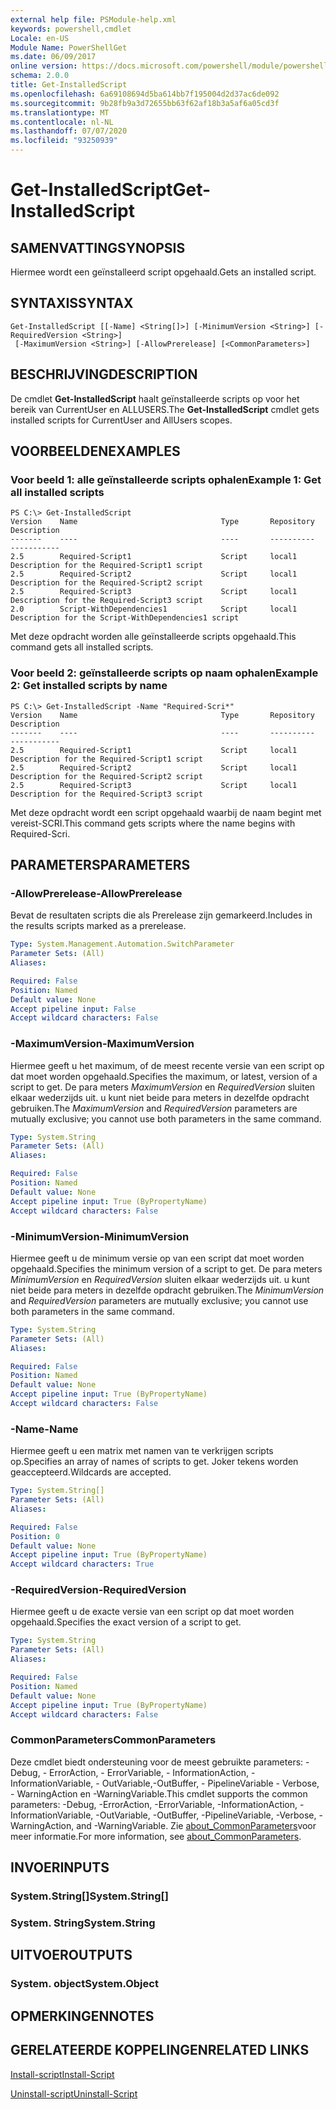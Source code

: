 ```yaml
---
external help file: PSModule-help.xml
keywords: powershell,cmdlet
Locale: en-US
Module Name: PowerShellGet
ms.date: 06/09/2017
online version: https://docs.microsoft.com/powershell/module/powershellget/get-installedscript?view=powershell-6&WT.mc_id=ps-gethelp
schema: 2.0.0
title: Get-InstalledScript
ms.openlocfilehash: 6a69108694d5ba614bb7f195004d2d37ac6de092
ms.sourcegitcommit: 9b28fb9a3d72655bb63f62af18b3a5af6a05cd3f
ms.translationtype: MT
ms.contentlocale: nl-NL
ms.lasthandoff: 07/07/2020
ms.locfileid: "93250939"
---
```

# <span data-ttu-id="51896-103">Get-InstalledScript</span><span class="sxs-lookup"><span data-stu-id="51896-103">Get-InstalledScript</span></span>

## <span data-ttu-id="51896-104">SAMENVATTING</span><span class="sxs-lookup"><span data-stu-id="51896-104">SYNOPSIS</span></span>
<span data-ttu-id="51896-105">Hiermee wordt een geïnstalleerd script opgehaald.</span><span class="sxs-lookup"><span data-stu-id="51896-105">Gets an installed script.</span></span>

## <span data-ttu-id="51896-106">SYNTAXIS</span><span class="sxs-lookup"><span data-stu-id="51896-106">SYNTAX</span></span>

```
Get-InstalledScript [[-Name] <String[]>] [-MinimumVersion <String>] [-RequiredVersion <String>]
 [-MaximumVersion <String>] [-AllowPrerelease] [<CommonParameters>]
```

## <span data-ttu-id="51896-107">BESCHRIJVING</span><span class="sxs-lookup"><span data-stu-id="51896-107">DESCRIPTION</span></span>

<span data-ttu-id="51896-108">De cmdlet **Get-InstalledScript** haalt geïnstalleerde scripts op voor het bereik van CurrentUser en ALLUSERS.</span><span class="sxs-lookup"><span data-stu-id="51896-108">The **Get-InstalledScript** cmdlet gets installed scripts for CurrentUser and AllUsers scopes.</span></span>

## <span data-ttu-id="51896-109">VOORBEELDEN</span><span class="sxs-lookup"><span data-stu-id="51896-109">EXAMPLES</span></span>

### <span data-ttu-id="51896-110">Voor beeld 1: alle geïnstalleerde scripts ophalen</span><span class="sxs-lookup"><span data-stu-id="51896-110">Example 1: Get all installed scripts</span></span>

```
PS C:\> Get-InstalledScript
Version    Name                                Type       Repository           Description
-------    ----                                ----       ----------           -----------
2.5        Required-Script1                    Script     local1               Description for the Required-Script1 script
2.5        Required-Script2                    Script     local1               Description for the Required-Script2 script
2.5        Required-Script3                    Script     local1               Description for the Required-Script3 script
2.0        Script-WithDependencies1            Script     local1               Description for the Script-WithDependencies1 script
```

<span data-ttu-id="51896-111">Met deze opdracht worden alle geïnstalleerde scripts opgehaald.</span><span class="sxs-lookup"><span data-stu-id="51896-111">This command gets all installed scripts.</span></span>

### <span data-ttu-id="51896-112">Voor beeld 2: geïnstalleerde scripts op naam ophalen</span><span class="sxs-lookup"><span data-stu-id="51896-112">Example 2: Get installed scripts by name</span></span>

```
PS C:\> Get-InstalledScript -Name "Required-Scri*"
Version    Name                                Type       Repository           Description
-------    ----                                ----       ----------           -----------
2.5        Required-Script1                    Script     local1               Description for the Required-Script1 script
2.5        Required-Script2                    Script     local1               Description for the Required-Script2 script
2.5        Required-Script3                    Script     local1               Description for the Required-Script3 script
```

<span data-ttu-id="51896-113">Met deze opdracht wordt een script opgehaald waarbij de naam begint met vereist-SCRI.</span><span class="sxs-lookup"><span data-stu-id="51896-113">This command gets scripts where the name begins with Required-Scri.</span></span>

## <span data-ttu-id="51896-114">PARAMETERS</span><span class="sxs-lookup"><span data-stu-id="51896-114">PARAMETERS</span></span>

### <span data-ttu-id="51896-115">-AllowPrerelease</span><span class="sxs-lookup"><span data-stu-id="51896-115">-AllowPrerelease</span></span>

<span data-ttu-id="51896-116">Bevat de resultaten scripts die als Prerelease zijn gemarkeerd.</span><span class="sxs-lookup"><span data-stu-id="51896-116">Includes in the results scripts marked as a prerelease.</span></span>

```yaml
Type: System.Management.Automation.SwitchParameter
Parameter Sets: (All)
Aliases:

Required: False
Position: Named
Default value: None
Accept pipeline input: False
Accept wildcard characters: False
```

### <span data-ttu-id="51896-117">-MaximumVersion</span><span class="sxs-lookup"><span data-stu-id="51896-117">-MaximumVersion</span></span>

<span data-ttu-id="51896-118">Hiermee geeft u het maximum, of de meest recente versie van een script op dat moet worden opgehaald.</span><span class="sxs-lookup"><span data-stu-id="51896-118">Specifies the maximum, or latest, version of a script to get.</span></span>
<span data-ttu-id="51896-119">De para meters *MaximumVersion* en *RequiredVersion* sluiten elkaar wederzijds uit. u kunt niet beide para meters in dezelfde opdracht gebruiken.</span><span class="sxs-lookup"><span data-stu-id="51896-119">The *MaximumVersion* and *RequiredVersion* parameters are mutually exclusive; you cannot use both parameters in the same command.</span></span>

```yaml
Type: System.String
Parameter Sets: (All)
Aliases:

Required: False
Position: Named
Default value: None
Accept pipeline input: True (ByPropertyName)
Accept wildcard characters: False
```

### <span data-ttu-id="51896-120">-MinimumVersion</span><span class="sxs-lookup"><span data-stu-id="51896-120">-MinimumVersion</span></span>

<span data-ttu-id="51896-121">Hiermee geeft u de minimum versie op van een script dat moet worden opgehaald.</span><span class="sxs-lookup"><span data-stu-id="51896-121">Specifies the minimum version of a script to get.</span></span>
<span data-ttu-id="51896-122">De para meters *MinimumVersion* en *RequiredVersion* sluiten elkaar wederzijds uit. u kunt niet beide para meters in dezelfde opdracht gebruiken.</span><span class="sxs-lookup"><span data-stu-id="51896-122">The *MinimumVersion* and *RequiredVersion* parameters are mutually exclusive; you cannot use both parameters in the same command.</span></span>

```yaml
Type: System.String
Parameter Sets: (All)
Aliases:

Required: False
Position: Named
Default value: None
Accept pipeline input: True (ByPropertyName)
Accept wildcard characters: False
```

### <span data-ttu-id="51896-123">-Name</span><span class="sxs-lookup"><span data-stu-id="51896-123">-Name</span></span>

<span data-ttu-id="51896-124">Hiermee geeft u een matrix met namen van te verkrijgen scripts op.</span><span class="sxs-lookup"><span data-stu-id="51896-124">Specifies an array of names of scripts to get.</span></span>
<span data-ttu-id="51896-125">Joker tekens worden geaccepteerd.</span><span class="sxs-lookup"><span data-stu-id="51896-125">Wildcards are accepted.</span></span>

```yaml
Type: System.String[]
Parameter Sets: (All)
Aliases:

Required: False
Position: 0
Default value: None
Accept pipeline input: True (ByPropertyName)
Accept wildcard characters: True
```

### <span data-ttu-id="51896-126">-RequiredVersion</span><span class="sxs-lookup"><span data-stu-id="51896-126">-RequiredVersion</span></span>

<span data-ttu-id="51896-127">Hiermee geeft u de exacte versie van een script op dat moet worden opgehaald.</span><span class="sxs-lookup"><span data-stu-id="51896-127">Specifies the exact version of a script to get.</span></span>

```yaml
Type: System.String
Parameter Sets: (All)
Aliases:

Required: False
Position: Named
Default value: None
Accept pipeline input: True (ByPropertyName)
Accept wildcard characters: False
```

### <span data-ttu-id="51896-128">CommonParameters</span><span class="sxs-lookup"><span data-stu-id="51896-128">CommonParameters</span></span>

<span data-ttu-id="51896-129">Deze cmdlet biedt ondersteuning voor de meest gebruikte parameters: -Debug, - ErrorAction, - ErrorVariable, - InformationAction, -InformationVariable, - OutVariable,-OutBuffer, - PipelineVariable - Verbose, - WarningAction en -WarningVariable.</span><span class="sxs-lookup"><span data-stu-id="51896-129">This cmdlet supports the common parameters: -Debug, -ErrorAction, -ErrorVariable, -InformationAction, -InformationVariable, -OutVariable, -OutBuffer, -PipelineVariable, -Verbose, -WarningAction, and -WarningVariable.</span></span> <span data-ttu-id="51896-130">Zie [about_CommonParameters](https://go.microsoft.com/fwlink/?LinkID=113216)voor meer informatie.</span><span class="sxs-lookup"><span data-stu-id="51896-130">For more information, see [about_CommonParameters](https://go.microsoft.com/fwlink/?LinkID=113216).</span></span>

## <span data-ttu-id="51896-131">INVOER</span><span class="sxs-lookup"><span data-stu-id="51896-131">INPUTS</span></span>

### <span data-ttu-id="51896-132">System.String[]</span><span class="sxs-lookup"><span data-stu-id="51896-132">System.String[]</span></span>

### <span data-ttu-id="51896-133">System. String</span><span class="sxs-lookup"><span data-stu-id="51896-133">System.String</span></span>

## <span data-ttu-id="51896-134">UITVOER</span><span class="sxs-lookup"><span data-stu-id="51896-134">OUTPUTS</span></span>

### <span data-ttu-id="51896-135">System. object</span><span class="sxs-lookup"><span data-stu-id="51896-135">System.Object</span></span>

## <span data-ttu-id="51896-136">OPMERKINGEN</span><span class="sxs-lookup"><span data-stu-id="51896-136">NOTES</span></span>

## <span data-ttu-id="51896-137">GERELATEERDE KOPPELINGEN</span><span class="sxs-lookup"><span data-stu-id="51896-137">RELATED LINKS</span></span>

[<span data-ttu-id="51896-138">Install-script</span><span class="sxs-lookup"><span data-stu-id="51896-138">Install-Script</span></span>](Install-Script.md)

[<span data-ttu-id="51896-139">Uninstall-script</span><span class="sxs-lookup"><span data-stu-id="51896-139">Uninstall-Script</span></span>](Uninstall-Script.md)
